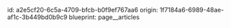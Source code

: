 id: a2e5cf20-6c5a-4709-bfcb-b0f9ef767aa6
origin: 1f7184a6-6989-48ae-af1c-3b449bd0b9c9
blueprint: page__articles
